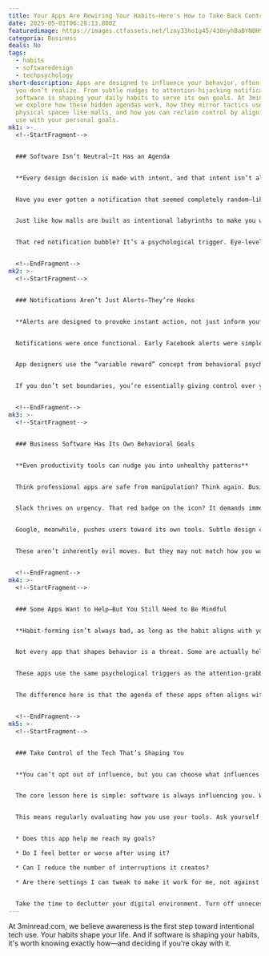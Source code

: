 ```yaml
---
title: Your Apps Are Rewiring Your Habits—Here's How to Take Back Control
date: 2025-05-01T06:28:13.800Z
featuredimage: https://images.ctfassets.net/lzny33ho1g45/430nyhBaBYN0H9FfOdRYMi/d1e3137454fd185d211f8503534aa9e6/software-is-changing-our-habits-00-hero.png?w=1520&fm=avif&q=31&fit=thumb&h=760
categoria: Business
deals: No
tags:
  - habits
  - softwaredesign
  - techpsychology
short-description: Apps are designed to influence your behavior, often in ways
  you don’t realize. From subtle nudges to attention-hijacking notifications,
  software is shaping your daily habits to serve its own goals. At 3minread.com,
  we explore how these hidden agendas work, how they mirror tactics used in
  physical spaces like malls, and how you can reclaim control by aligning tech
  use with your personal goals.
mk1: >-
  <!--StartFragment-->


  ### Software Isn’t Neutral—It Has an Agenda


  **Every design decision is made with intent, and that intent isn’t always yours**


  Have you ever gotten a notification that seemed completely random—like a friend liking a stranger’s post or an irrelevant suggestion? That wasn’t a mistake. It was a calculated move by the app you're using, designed to hook your attention and keep you engaged longer.


  Just like how malls are built as intentional labyrinths to make you walk past more shops, software interfaces are deliberately structured to manipulate behavior. This tactic is rooted in behavioral economics and user engagement metrics. The more time you spend in an app, the more data you generate, the more ads you see, or the more likely you are to keep paying for the service.


  That red notification bubble? It’s a psychological trigger. Eye-level product placement in grocery stores? Same idea. You’re being guided toward decisions—sometimes subtly, sometimes not. Understanding this design agenda helps you resist manipulation and use tools intentionally.


  <!--EndFragment-->
mk2: >-
  <!--StartFragment-->


  ### Notifications Aren’t Just Alerts—They’re Hooks


  **Alerts are designed to provoke instant action, not just inform you**


  Notifications were once functional. Early Facebook alerts were simple—they told you when someone interacted directly with your content. Now, you’re notified when a friend comments on someone else’s post or when an algorithm thinks you *might* know someone. Why? Because these notifications drive engagement.


  App designers use the “variable reward” concept from behavioral psychology, similar to how slot machines work. You don’t always get something meaningful, but the potential of something valuable keeps you checking. These strategies are effective but invasive.


  If you don’t set boundaries, you’re essentially giving control over your attention to a team of designers whose success depends on how often you check your phone. Taking charge means adjusting notification settings, limiting red dots, and rethinking which apps deserve your attention in the first place.


  <!--EndFragment-->
mk3: >-
  <!--StartFragment-->


  ### Business Software Has Its Own Behavioral Goals


  **Even productivity tools can nudge you into unhealthy patterns**


  Think professional apps are safe from manipulation? Think again. Business tools like Slack and Google Workspace are designed to change how you work—not always for the better.


  Slack thrives on urgency. That red badge on the icon? It demands immediate attention. The result is an always-on culture where quick replies are valued over deep work. The truth is, you can—and probably should—mute those channels or uninstall Slack from your phone when you’re off the clock.


  Google, meanwhile, pushes users toward its own tools. Subtle design changes in Gmail and Google Calendar favor Google Meet over competitors like Zoom. These are choices driven by corporate strategy, not user preference. Unless you actively change default settings, you’re being guided down a path designed for Google’s benefit, not yours.


  These aren’t inherently evil moves. But they may not match how you want to work. Recognizing this allows you to reassert your preferences—by adjusting defaults, using browser extensions, or employing automation to streamline workflows and reduce distractions.


  <!--EndFragment-->
mk4: >-
  <!--StartFragment-->


  ### Some Apps Want to Help—But You Still Need to Be Mindful


  **Habit-forming isn’t always bad, as long as the habit aligns with your goals**


  Not every app that shapes behavior is a threat. Some are actually helpful—if you use them intentionally. Distraction-blocking apps like Freedom or Cold Turkey help you stay focused by limiting access to time-wasting websites. Habit-tracking tools like Habitica or Todoist gamify productivity, turning healthy behaviors into rewarding routines.


  These apps use the same psychological triggers as the attention-grabbing giants—but for your benefit. Habitica, for instance, adds a role-playing game layer to to-do lists, rewarding you with experience points and gear for completing tasks. Todoist gives you karma points for consistency, encouraging you to stay on track.


  The difference here is that the agenda of these apps often aligns with yours. But you still need to be cautious. Even “good” gamification can turn into compulsive checking or unnecessary pressure if left unchecked. Balance is everything.


  <!--EndFragment-->
mk5: >-
  <!--StartFragment-->


  ### Take Control of the Tech That’s Shaping You


  **You can’t opt out of influence, but you can choose what influences you**


  The core lesson here is simple: software is always influencing you. Whether it’s pulling you toward mindless scrolling or nudging you to complete a task, apps have their own motives. What matters is whether those motives serve *you*.


  This means regularly evaluating how you use your tools. Ask yourself:


  * Does this app help me reach my goals?

  * Do I feel better or worse after using it?

  * Can I reduce the number of interruptions it creates?

  * Are there settings I can tweak to make it work for me, not against me?


  Take the time to declutter your digital environment. Turn off unnecessary notifications. Use focus modes. Build routines where you check apps on your terms. Your phone, laptop, and browser are tools—you should be wielding them, not the other way around.
---
```

At 3minread.com, we believe awareness is the first step toward intentional tech use. Your habits shape your life. And if software is shaping your habits, it's worth knowing exactly how—and deciding if you're okay with it.

<!--EndFragment-->